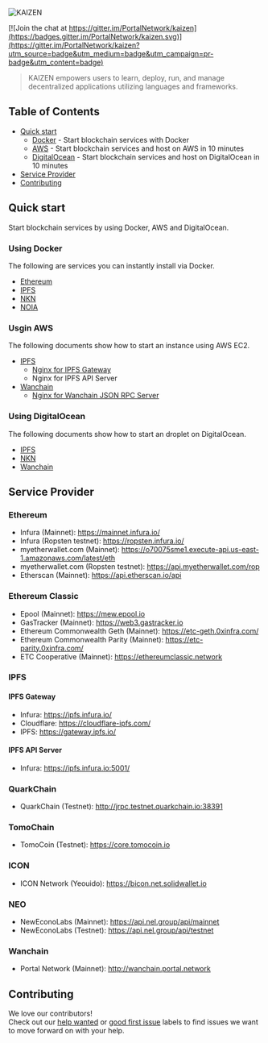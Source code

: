 ![KAIZEN](https://s3.amazonaws.com/kaizen-images/github/KAIZEN.png)

[![Join the chat at https://gitter.im/PortalNetwork/kaizen](https://badges.gitter.im/PortalNetwork/kaizen.svg)](https://gitter.im/PortalNetwork/kaizen?utm_source=badge&utm_medium=badge&utm_campaign=pr-badge&utm_content=badge)

> KAIZEN empowers users to learn, deploy, run, and manage decentralized applications utilizing languages and frameworks.

## Table of Contents
- [Quick start](#quick-start)
    - [Docker](#docker) - Start blockchain services with Docker
    - [AWS](#aws) - Start blockchain services and host on AWS in 10 minutes
    - [DigitalOcean](#digitalocean) - Start blockchain services and host on DigitalOcean in 10 minutes
- [Service Provider](#service-provider)
- [Contributing](#contributing)

## <a name="quick-start"></a>Quick start
Start blockchain services by using Docker, AWS and DigitalOcean.

### <a name="docker"></a>Using Docker
The following are services you can instantly install via Docker.

- [Ethereum](./docker/ethereum)
- [IPFS](./docker/ipfs)
- [NKN](./docker/nkn)
- [NOIA](./docker/noia)

### <a name="aws"></a>Usgin AWS
The following documents show how to start an instance using AWS EC2.

- [IPFS](./AWS/ipfs)
    - [Nginx for IPFS Gateway](./AWS/ipfs/NGINX.md)
    - Nginx for IPFS API Server
- [Wanchain](./AWS/wanchain)
    - [Nginx for Wanchain JSON RPC Server](./AWS/wanchain/NGINX.md)

### <a name="digitalocean"></a>Using DigitalOcean
The following documents show how to start an droplet on DigitalOcean.

- [IPFS](./digitalOcean/ipfs)
- [NKN](./digitalOcean/nkn)
- [Wanchain](./digitalOcean/wanchain)

## <a name="service-provider"></a>Service Provider

### Ethereum
- Infura (Mainnet): https://mainnet.infura.io/
- Infura (Ropsten testnet): https://ropsten.infura.io/
- myetherwallet.com (Mainnet): https://o70075sme1.execute-api.us-east-1.amazonaws.com/latest/eth
- myetherwallet.com (Ropsten testnet): https://api.myetherwallet.com/rop
- Etherscan (Mainnet): https://api.etherscan.io/api

### Ethereum Classic
- Epool (Mainnet): https://mew.epool.io
- GasTracker (Mainnet): https://web3.gastracker.io
- Ethereum Commonwealth Geth (Mainnet): https://etc-geth.0xinfra.com/
- Ethereum Commonwealth Parity (Mainnet): https://etc-parity.0xinfra.com/
- ETC Cooperative (Mainnet): https://ethereumclassic.network

### IPFS

#### IPFS Gateway
- Infura: https://ipfs.infura.io/
- Cloudflare: https://cloudflare-ipfs.com/
- IPFS: https://gateway.ipfs.io/

#### IPFS API Server
- Infura: https://ipfs.infura.io:5001/

### QuarkChain
- QuarkChain (Testnet): http://jrpc.testnet.quarkchain.io:38391

### TomoChain
- TomoCoin (Testnet): https://core.tomocoin.io

### ICON
- ICON Network (Yeouido): https://bicon.net.solidwallet.io

### NEO
- NewEconoLabs (Mainnet): https://api.nel.group/api/mainnet
- NewEconoLabs (Testnet): https://api.nel.group/api/testnet

### Wanchain
- Portal Network (Mainnet): http://wanchain.portal.network

## <a name="contributing"></a>Contributing
We love our contributors!  
Check out our [help wanted](https://github.com/PortalNetwork/kaizen/labels/help%20wanted) or [good first issue](https://github.com/PortalNetwork/kaizen/labels/good%20first%20issue) labels to find issues we want to move forward on with your help.
